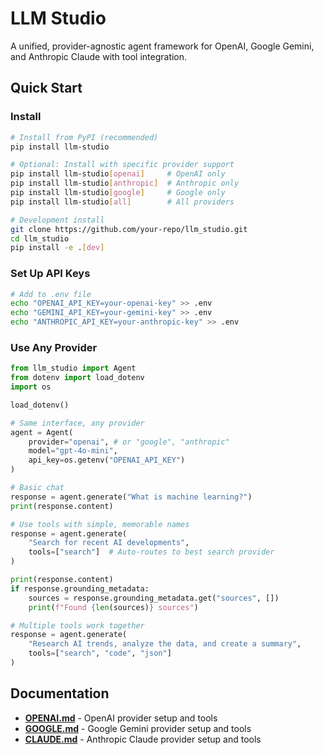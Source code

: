 # LLM Studio

A unified, provider-agnostic agent framework for OpenAI, Google Gemini, and Anthropic Claude with tool integration.

## Quick Start

### Install
```bash
# Install from PyPI (recommended)
pip install llm-studio

# Optional: Install with specific provider support
pip install llm-studio[openai]     # OpenAI only
pip install llm-studio[anthropic]  # Anthropic only  
pip install llm-studio[google]     # Google only
pip install llm-studio[all]        # All providers

# Development install
git clone https://github.com/your-repo/llm_studio.git
cd llm_studio
pip install -e .[dev]
```

### Set Up API Keys
```bash
# Add to .env file
echo "OPENAI_API_KEY=your-openai-key" >> .env
echo "GEMINI_API_KEY=your-gemini-key" >> .env  
echo "ANTHROPIC_API_KEY=your-anthropic-key" >> .env
```

### Use Any Provider
```python
from llm_studio import Agent
from dotenv import load_dotenv
import os

load_dotenv()

# Same interface, any provider
agent = Agent(
    provider="openai", # or "google", "anthropic"
    model="gpt-4o-mini",
    api_key=os.getenv("OPENAI_API_KEY")
)

# Basic chat
response = agent.generate("What is machine learning?")
print(response.content)

# Use tools with simple, memorable names
response = agent.generate(
    "Search for recent AI developments",
    tools=["search"]  # Auto-routes to best search provider
)

print(response.content)
if response.grounding_metadata:
    sources = response.grounding_metadata.get("sources", [])
    print(f"Found {len(sources)} sources")

# Multiple tools work together
response = agent.generate(
    "Research AI trends, analyze the data, and create a summary",
    tools=["search", "code", "json"]
)
```

## Documentation

- **[OPENAI.md](OPENAI.md)** - OpenAI provider setup and tools
- **[GOOGLE.md](GOOGLE.md)** - Google Gemini provider setup and tools  
- **[CLAUDE.md](CLAUDE.md)** - Anthropic Claude provider setup and tools

